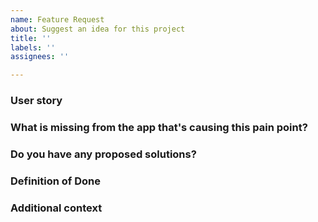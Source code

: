 ```yaml
---
name: Feature Request
about: Suggest an idea for this project
title: ''
labels: ''
assignees: ''

---
```


### User story

[comment]: # (As a <user type>, I want to <task> so that <goal>.)

### What is missing from the app that's causing this pain point?
[comment]: # (Describe what actually happened.)

### Do you have any proposed solutions?
[comment]: # (Describe what you expected to happen.)

### Definition of Done
[comment]: # (Any other information that would be useful, bullets are helpful.)

### Additional context
[comment]: # (Any other information that would be useful, content, screenshots, etc.)
